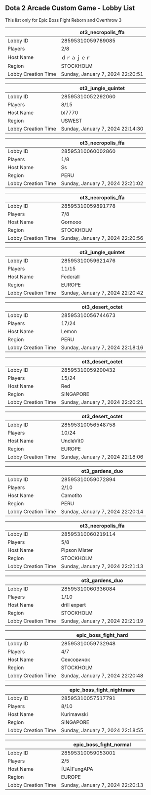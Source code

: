 ## Dota 2 Arcade Custom Game - Lobby List

This list only for Epic Boss Fight Reborn and Overthrow 3

|  | ot3_necropolis_ffa |
| ------ | ------ |
| Lobby ID | 28595310059789085 |
| Players | 2/8 |
| Host Name | ｄｒａｊｅｒ |
| Region | STOCKHOLM |
| Lobby Creation Time | Sunday, January 7, 2024 22:20:51 |


|  | ot3_jungle_quintet |
| ------ | ------ |
| Lobby ID | 28595310052292060 |
| Players | 8/15 |
| Host Name | bl7770 |
| Region | USWEST |
| Lobby Creation Time | Sunday, January 7, 2024 22:14:30 |


|  | ot3_necropolis_ffa |
| ------ | ------ |
| Lobby ID | 28595310060002860 |
| Players | 1/8 |
| Host Name | Ss |
| Region | PERU |
| Lobby Creation Time | Sunday, January 7, 2024 22:21:02 |


|  | ot3_necropolis_ffa |
| ------ | ------ |
| Lobby ID | 28595310059891778 |
| Players | 7/8 |
| Host Name | Gornooo |
| Region | STOCKHOLM |
| Lobby Creation Time | Sunday, January 7, 2024 22:20:56 |


|  | ot3_jungle_quintet |
| ------ | ------ |
| Lobby ID | 28595310059621476 |
| Players | 11/15 |
| Host Name | Federall |
| Region | EUROPE |
| Lobby Creation Time | Sunday, January 7, 2024 22:20:42 |


|  | ot3_desert_octet |
| ------ | ------ |
| Lobby ID | 28595310056744673 |
| Players | 17/24 |
| Host Name | Lemon |
| Region | PERU |
| Lobby Creation Time | Sunday, January 7, 2024 22:18:16 |


|  | ot3_desert_octet |
| ------ | ------ |
| Lobby ID | 28595310059200432 |
| Players | 15/24 |
| Host Name | Red |
| Region | SINGAPORE |
| Lobby Creation Time | Sunday, January 7, 2024 22:20:21 |


|  | ot3_desert_octet |
| ------ | ------ |
| Lobby ID | 28595310056548758 |
| Players | 10/24 |
| Host Name | UncleVit0 |
| Region | EUROPE |
| Lobby Creation Time | Sunday, January 7, 2024 22:18:06 |


|  | ot3_gardens_duo |
| ------ | ------ |
| Lobby ID | 28595310059072894 |
| Players | 2/10 |
| Host Name | Camotito |
| Region | PERU |
| Lobby Creation Time | Sunday, January 7, 2024 22:20:14 |


|  | ot3_necropolis_ffa |
| ------ | ------ |
| Lobby ID | 28595310060219114 |
| Players | 5/8 |
| Host Name | Pipson Mister |
| Region | STOCKHOLM |
| Lobby Creation Time | Sunday, January 7, 2024 22:21:13 |


|  | ot3_gardens_duo |
| ------ | ------ |
| Lobby ID | 28595310060336084 |
| Players | 1/10 |
| Host Name | drill expert |
| Region | STOCKHOLM |
| Lobby Creation Time | Sunday, January 7, 2024 22:21:19 |


|  | epic_boss_fight_hard |
| ------ | ------ |
| Lobby ID | 28595310059732948 |
| Players | 4/7 |
| Host Name | Сексовичок |
| Region | STOCKHOLM |
| Lobby Creation Time | Sunday, January 7, 2024 22:20:48 |


|  | epic_boss_fight_nightmare |
| ------ | ------ |
| Lobby ID | 28595310057517791 |
| Players | 8/10 |
| Host Name | Kurimawski |
| Region | SINGAPORE |
| Lobby Creation Time | Sunday, January 7, 2024 22:18:55 |


|  | epic_boss_fight_normal |
| ------ | ------ |
| Lobby ID | 28595310059053001 |
| Players | 2/5 |
| Host Name | [UA]FungAPA |
| Region | EUROPE |
| Lobby Creation Time | Sunday, January 7, 2024 22:20:13 |


